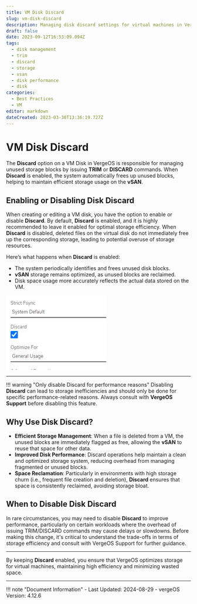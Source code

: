 ```yaml
---
title: VM Disk Discard
slug: vm-disk-discard
description: Managing disk discard settings for virtual machines in VergeOS to optimize storage usage.
draft: false
date: 2023-09-12T16:53:09.094Z
tags:
  - disk management
  - trim
  - discard
  - storage
  - vsan
  - disk performance
  - disk
categories:
  - Best Practices
  - VM
editor: markdown
dateCreated: 2023-03-30T13:36:19.727Z
---
```


# VM Disk Discard

The **Discard** option on a VM Disk in VergeOS is responsible for managing unused storage blocks by issuing **TRIM** or **DISCARD** commands. When **Discard** is enabled, the system automatically frees up unused blocks, helping to maintain efficient storage usage on the **vSAN**.

## Enabling or Disabling Disk Discard

When creating or editing a VM disk, you have the option to enable or disable **Discard**. By default, **Discard** is enabled, and it is highly recommended to leave it enabled for optimal storage efficiency. When **Discard** is disabled, deleted files on the virtual disk do not immediately free up the corresponding storage, leading to potential overuse of storage resources.

Here’s what happens when **Discard** is enabled:

- The system periodically identifies and frees unused disk blocks.
- **vSAN** storage remains optimized, as unused blocks are reclaimed.
- Disk space usage more accurately reflects the actual data stored on the VM.

![2023-03-30_10_43_52-diskdiscardwindow.png](/public/2023-03-30_10_43_52-diskdiscardwindow.png)

---

!!! warning "Only disable Discard for performance reasons"
    Disabling **Discard** can lead to storage inefficiencies and should only be done for specific performance-related reasons. Always consult with **VergeOS Support** before disabling this feature.

## Why Use Disk Discard?

- **Efficient Storage Management**: When a file is deleted from a VM, the unused blocks are immediately flagged as free, allowing the **vSAN** to reuse that space for other data.
- **Improved Disk Performance**: Discard operations help maintain a clean and optimized storage system, reducing overhead from managing fragmented or unused blocks.
- **Space Reclamation**: Particularly in environments with high storage churn (i.e., frequent file creation and deletion), **Discard** ensures that space is consistently reclaimed, avoiding storage bloat.

## When to Disable Disk Discard

In rare circumstances, you may need to disable **Discard** to improve performance, particularly on certain workloads where the overhead of issuing TRIM/DISCARD commands may cause delays or slowdowns. Before making this change, it's critical to understand the trade-offs in terms of storage efficiency and consult with VergeOS Support for further guidance.

---

By keeping **Discard** enabled, you ensure that VergeOS optimizes storage for virtual machines, maintaining high efficiency and minimizing wasted space.

---

!!! note "Document Information"
    - Last Updated: 2024-08-29
    - vergeOS Version: 4.12.6
